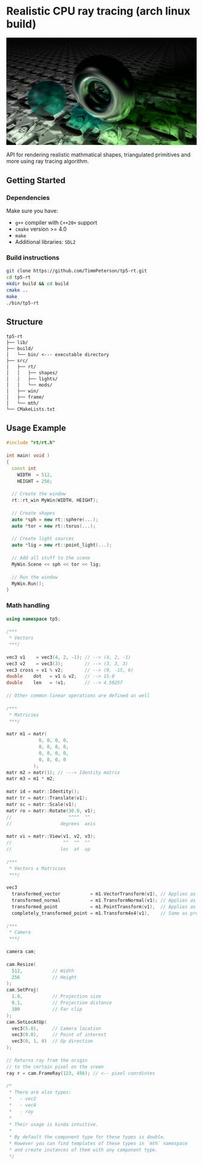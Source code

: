 # Realistic CPU ray tracing (arch linux build)

![Пример рендера изображения](assets/zamay.jpg)

API for rendering realistic mathmatical shapes, triangulated primitives and more using ray tracing algorithm.

## Getting Started

### Dependencies

Make sure you have:

- `g++` compiler with `C++20+` support
- `cmake` version >= 4.0
- `make`
- Additional libraries: `SDL2`

### Build instructions

```bash
git clone https://github.com/TimmPeterson/tp5-rt.git
cd tp5-rt
mkdir build && cd build
cmake ..
make
./bin/tp5-rt
```

## Structure
```
tp5-rt
├── lib/    
├── build/ 
│   └── bin/ <--- executable directory
├── src/
│   ├── rt/
│   │   ├── shapes/
│   │   ├── lights/
│   │   └── mods/
│   ├── win/
│   ├── frame/
│   └── mth/
└── CMakeLists.txt
```

## Usage Example

```cpp
#include "rt/rt.h"

int main( void )
{
  const int 
    WIDTH  = 512,
    HEIGHT = 256;

  // Create the window
  rt::rt_win MyWin(WIDTH, HEIGHT);

  // Create shapes
  auto *sph = new rt::sphere(...);
  auto *tor = new rt::torus(...);

  // Create light sources
  auto *lig = new rt::point_light(...);
  
  // Add all stuff to the scene
  MyWin.Scene << sph << tor << lig;

  // Run the window
  MyWin.Run();
}
```

### Math handling

```cpp
using namespace tp5;

/***
 * Vectors
 ***/

vec3 v1    = vec3(4, 2, -1); // --> (4, 2, -1)
vec3 v2    = vec3(3);        // --> (3, 3, 3)
vec3 cross = v1 % v2;        // --> (9, -15, 6)
double    dot   = v1 & v2;   // --> 15.0
double    len   = !v1;       // --> 4.58257

// Other common linear operations are defined as well

/***
 * Matricies 
 ***/

matr m1 = matr(
            0, 0, 0, 0,
            0, 0, 0, 0,
            0, 0, 0, 0,
            0, 0, 0, 0
          );
matr m2 = matr(1); // ---> Identity matrix
matr m3 = m1 * m2;

matr id = matr::Identity();
matr tr = matr::Translate(v1);
matr sc = matr::Scale(v1);
matr ro = matr::Rotate(30.0, v1);
//                     ^^^^  ^^
//                  degrees  axis

matr vi = matr::View(v1, v2, v3);
//                   ^^  ^^  ^^
//                  loc  at  up

/***
 * Vectors x Matricies
 ***/

vec3 
  transformed_vector           = m1.VectorTransform(v1), // Applies as 3x3 matrix
  transformed_normal           = m1.TransformNormal(v1); // Applies as 3x3 but as Invert(Transpose(m1))
  transformed_point            = m1.PointTransform(v1),  // Applies as 4x4 to (v1.x, v1.y, v1.z, 1)
  completely_transformed_point = m1.Transform4x4(v1),    // Same as previous but then devides by last component

/***
 * Camera
 ***/

camera cam;

cam.Resize(
  512,           // Width
  256            // Height
);
cam.SetProj(
  1.0,           // Projection size
  0.1,           // Projection distance
  100            // Far clip
); 
cam.SetLocAtUp(
  vec3(5.0),     // Camera location
  vec3(0.0),     // Point of interest
  vec3(0, 1, 0)  // Up direction
);

// Returns ray from the origin 
// to the certain pixel on the sreen
ray r = cam.FrameRay(123, 456); // <-- pixel coordintes

/*
 * There are also types:
 *   - vec2
 *   - vec4
 *   - ray
 *
 * Their usage is kinda intuitive.
 *
 * By default the component type for these types is double.
 * However you can find templates of these types in `mth` namespace
 * and create instances of them with any component type. 
 */
```